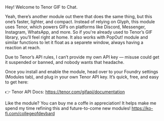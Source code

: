 Hey! Welcome to Tenor GIF to Chat.

Yeah, there’s another module out there that does the same thing, but this one’s faster, lighter, and compact. Instead of relying on Glyph, this module uses Tenor, which powers GIFs on platforms like Discord, Messenger, Instagram, WhatsApp, and more. So if you're already used to Tenor’s GIF library, you’ll feel right at home. It also works with PopOut! module and similar functions to let it float as a separete window, always having a reaction at reach. 

Due to Tenor’s API rules, I can’t provide my own API key — misuse could get it suspended or banned, and nobody wants that headache.

Once you install and enable the module, head over to your Foundry settings (Modules tab), and plug in your own Tenor API key. It’s quick, free, and easy to get here:

👉 Tenor API Docs: https://tenor.com/gifapi/documentation

Like the module? You can buy me a coffe in appreciation! It helps make me spend my time refining this and future-to-come new modules! https://ko-fi.com/collegeofdevbard
